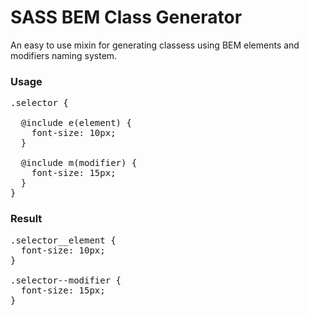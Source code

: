 # SASS BEM Class Generator

An easy to use mixin for generating classess using BEM elements and modifiers naming system.

<h3>Usage</h3>

<pre>
.selector {

  @include e(element) {
    font-size: 10px;
  }

  @include m(modifier) {
    font-size: 15px;
  }
}
</pre>

<h3>Result</h3>

<pre>
.selector__element {
  font-size: 10px;
}

.selector--modifier {
  font-size: 15px;
}
</pre>
